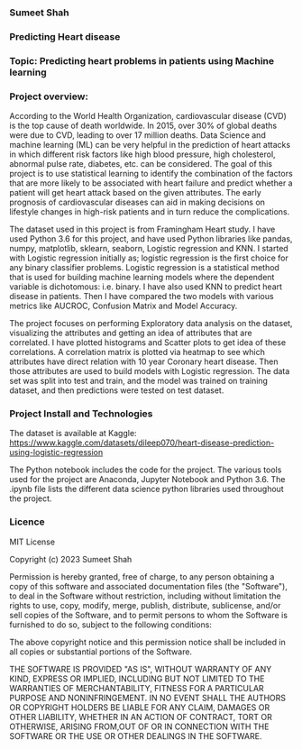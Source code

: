 ### Sumeet Shah

### Predicting Heart disease

### Topic: Predicting heart problems in patients using Machine learning

### Project overview:

According to the World Health Organization, cardiovascular disease (CVD) is the top cause of death worldwide. In 2015, over 30% of global deaths were due to CVD, leading to over 17 million deaths. Data Science and machine learning (ML) can be very helpful in the prediction of heart attacks in which different risk factors like high blood pressure, high cholesterol, abnormal pulse rate, diabetes, etc. can be considered. The goal of this project is to use statistical learning to identify the combination of the factors that are more likely to be associated with heart failure and predict whether a patient will get heart attack based on the given attributes. The early prognosis of cardiovascular diseases can aid in making decisions on lifestyle changes in high-risk patients and in turn reduce the complications.

The dataset used in this project is from Framingham Heart study. I have used Python 3.6 for this project, and have used Python libraries like pandas, numpy, matplotlib, sklearn, seaborn, Logistic regression and KNN. I started with Logistic regression initially as; logistic regression is the first choice for any binary classifier problems. Logistic regression is a statistical method that is used for building machine learning models where the dependent variable is dichotomous: i.e. binary. I have also used KNN to predict heart disease in patients. Then I have compared the two models with various metrics like AUCROC, Confusion Matrix and Model Accuracy. 

The project focuses on performing Exploratory data analysis on the dataset, visualizing the attributes and getting an idea of attributes that are correlated. I have plotted histograms and Scatter plots to get idea of these correlations. A correlation matrix is plotted via heatmap to see which attributes have direct relation with 10 year Coronary heart disease. Then those attributes are used to build models with Logistic regression. The data set was split into test and train, and the model was trained on training dataset, and then predictions were tested on test dataset.

### Project Install and Technologies

The dataset is available at Kaggle:
https://www.kaggle.com/datasets/dileep070/heart-disease-prediction-using-logistic-regression

The Python notebook includes the code for the project. The various tools used for the project are Anaconda, Jupyter Notebook and Python 3.6.
The .ipynb file lists the different data science python libraries used throughout the project.

### Licence

MIT License

Copyright (c) 2023 Sumeet Shah

Permission is hereby granted, free of charge, to any person obtaining a copy of this software and associated documentation files (the "Software"), to deal in the Software without restriction, including without limitation the rights to use, copy, modify, merge, publish, distribute, sublicense, and/or sell copies of the Software, and to permit persons to whom the Software is furnished to do so, subject to the following conditions:

The above copyright notice and this permission notice shall be included in all copies or substantial portions of the Software.

THE SOFTWARE IS PROVIDED "AS IS", WITHOUT WARRANTY OF ANY KIND, EXPRESS OR IMPLIED, INCLUDING BUT NOT LIMITED TO THE WARRANTIES OF MERCHANTABILITY, FITNESS FOR A PARTICULAR PURPOSE AND NONINFRINGEMENT. IN NO EVENT SHALL THE AUTHORS OR COPYRIGHT HOLDERS BE LIABLE FOR ANY CLAIM, DAMAGES OR OTHER LIABILITY, WHETHER IN AN ACTION OF CONTRACT, TORT OR OTHERWISE, ARISING FROM,OUT OF OR IN CONNECTION WITH THE SOFTWARE OR THE USE OR OTHER DEALINGS IN THE SOFTWARE.
